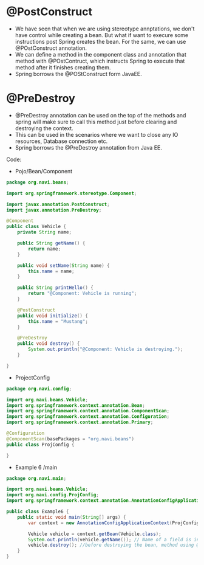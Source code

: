 # @PostConstruct

- We have seen that when we are using stereotype annptations, we don't have control
  while creating a bean. But what if want to execure some instructions post Spring creates the bean.
  For the same, we can use @POstConstruct annotation.
- We can define a method in the component class and annotation that method with @POstContruct, which
  instructs Spring to execute that method after it finishes creating them.
- Spring borrows the @POStConstruct form JavaEE.

# @PreDestroy

- @PreDestroy annotation can be used on the top of the methods and spring will make sure to call this method just
  before clearing and destroying the context.
- This can be used in the scenarios where we want to close any IO resources, Database
  connection etc.
- Spring borrows the @PreDestroy annotation from Java EE.

Code:

- Pojo/Bean/Component

````java
package org.navi.beans;

import org.springframework.stereotype.Component;

import javax.annotation.PostConstruct;
import javax.annotation.PreDestroy;

@Component
public class Vehicle {
    private String name;

    public String getName() {
        return name;
    }

    public void setName(String name) {
        this.name = name;
    }

    public String printHello() {
        return "@Component: Vehicle is running";
    }

    @PostConstruct
    public void initialize() {
        this.name = "Mustang";
    }

    @PreDestroy
    public void destroy() {
        System.out.println("@Component: Vehicle is destroying.");
    }

}

````

- ProjectConfig

````java
package org.navi.config;

import org.navi.beans.Vehicle;
import org.springframework.context.annotation.Bean;
import org.springframework.context.annotation.ComponentScan;
import org.springframework.context.annotation.Configuration;
import org.springframework.context.annotation.Primary;

@Configuration
@ComponentScan(basePackages = "org.navi.beans")
public class ProjConfig {

}

````

- Example 6 /main

````java
package org.navi.main;

import org.navi.beans.Vehicle;
import org.navi.config.ProjConfig;
import org.springframework.context.annotation.AnnotationConfigApplicationContext;

public class Example6 {
    public static void main(String[] args) {
        var context = new AnnotationConfigApplicationContext(ProjConfig.class);

        Vehicle vehicle = context.getBean(Vehicle.class);
        System.out.println(vehicle.getName()); // Name of a field is initialized using  @PostConstruct Annotation
        vehicle.destroy(); //before destroying the bean, method using @PreDestroy Annotation
    }
}

````